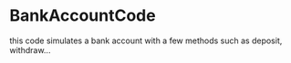 # BankAccountCode
this code simulates a bank account with a few methods such as deposit, withdraw...
